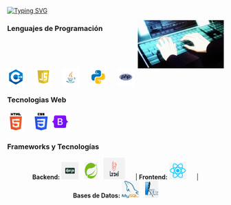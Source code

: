 [![Typing SVG](https://readme-typing-svg.demolab.com?font=Sofadi+One&weight=500&pause=1000&width=435&lines=Bienvenido+a+mi+perfil+de+GitHub)](https://git.io/typing-svg)

<img src="imgs/gif.gif" alt="Gift" align="right" width="200">

### Lenguajes de Programación
<div style="display: inline-block">
<img src="imgs/c++.png" alt="c++" align="center" height="40" width="40" style="margin-right: 20px">
<img src="imgs/javascript.png" alt="javascript" align="center" height="40" width="40" style="margin-right: 20px">
<img src="imgs/java.png" alt="java" align="center" height="40" width="40" style="margin-right: 20px">
<img src="imgs/python.png" alt="python" align="center" height="40" width="40" style="margin-right: 20px">
<img src="imgs/php.png" alt="php" align="center" height="40" width="40" style="margin-right: 20px">
<br>
</div>

### Tecnologias Web
<div style="display: inline-block">
<img src="imgs/html.png" alt="html" align="center" height="40" width="40" style="margin-right: 20px">
<img src="imgs/css.png" alt="css" align="center" height="40" width="30">
<img src="imgs/bootstrap.png" alt="bootstrap" align="center" height="50" width="50" style="margin-right: 20px">
<br>
</div>

### Frameworks y Tecnologías

<div style="text-align: center;">
    <div style="display: inline-block;">
        <strong>Backend:</strong>
        <img src="imgs/django.png" alt="django" height="40" width="40" style="margin-right: 10px;">
        <img src="imgs/springboot.png" alt="springboot" height="40" width="30" style="margin-right: 10px;">
        <img src="imgs/laravel.png" alt="laravel" height="50" width="50" style="margin-right: 20px;">
    </div>
    <span>|</span>
    <div style="display: inline-block;">
        <strong>Frontend:</strong>
        <img src="imgs/react.png" alt="react" height="40" width="40" style="margin-right: 20px;">
    </div>
    <span>|</span>
    <div style="display: inline-block;">
        <strong>Bases de Datos:</strong>
        <img src="imgs/mysql.png" alt="mysql" height="40" width="40" style="margin-right: 10px;">
        <img src="imgs/sqlite.png" alt="sqlite" height="40" width="30">
    </div>
</div>